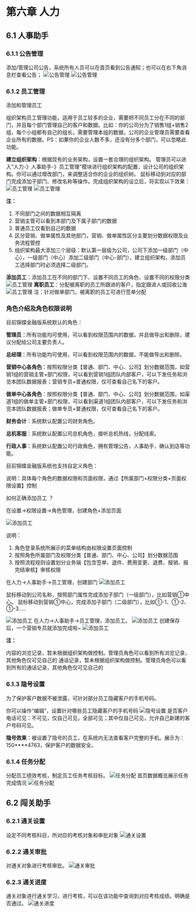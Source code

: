 # 第六章 人力

<ImageViewer />

## 6.1 人事助手

### 6.1.1 公告管理

添加/管理公司公告，系统所有人员可以在首页看到公告通知；也可以在右下角消息栏查看公告；
![公告管理](../../images/manual/financial/6.1.1-1.png)
![公告管理](../../images/manual/financial/6.1.1-2.png)

### 6.1.2 员工管理
添加和管理员工

组织架构员工管理功能，适用于员工较多的企业，需要把不同员工分在不同的部门，并且每个部门管理自己的客户和数据。比如：你的公司分为了销售1组+销售2组，每个小组都有自己的组长，需要管理本组的数据，公司的企业管理员需要查看企业所有的数据。PS：如果你的企业人数不多，还没有分多个部门，可以忽略此功能。

**建立组织架构**：根据现有的业务架构，设置一套合理的组织架构。
	管理员可以进入“人力-》人事助手-》员工管理”模块进行组织架构的配置，设计公司的组织架构。你可以通过增改部门，来调整适合你的企业的组织树。
鼠标移动到对应的部门完成添加子部门、修改名称等操作。完成组织架构的设立后，将实现以下效果：
![员工管理](../../images/manual/financial/6.1.2-1.png)
![员工管理](../../images/manual/financial/6.1.2-2.png)

**注：**

1. 不同部门之间的数据相互隔离
2. 营销主管可以看到本部门及下属子部门的数据
3. 普通员工仅看到自己的数据
4. 区分营销、做单属性及其他部门，营销、做单属性区分主要划分数据权限及业务流程管控
5. 组织架构最大添加三个层级：默认第一层级为公司，公司下添加一级部门（中心），一级部门（中心）添加二级部门（中心-部门），建立组织架构，添加员工选择部门时必须选择二级部门。

**添加员工**：添加员工在不同的部门下、设置不同员工的角色、设置不同的权限分类
![员工管理](../../images/manual/financial/6.1.2-3.png)
**离职员工**：分配被离职的员工所跟进的客户，指定跟进人或回收公海
![员工管理](../../images/manual/financial/6.1.2-4.png)
注：针对做单部门，被离职的员工可进行签单分配

### 角色介绍及角色权限说明

目前锦蝶金融版系统默认的角色：

**管理员**：所有功能均可使用，可以看到权限范围内的数据，并且做导出和删除，建议分配给公司主要负责人。

**总经理**：所有功能均可使用，可以看到权限范围内的数据，不能做导出和删除。

**营销中心各角色**：按照权限分类【普通、部门、中心、公司】划分数据范围，如营销1组的营销主管+部门权限，可以看到营销1组团队内部客户，可以下发任务和浏览本团队数据报表；营销专员+普通权限，仅可查看自己名下的客户。

**做单中心各角色**：按照权限分类【普通、部门、中心、公司】划分数据范围，如渠道1组的做单主管+部门权限，可以看到渠道1组团队内部客户，可以下发任务和浏览本团队数据报表；做单专员+普通权限，仅可查看自己名下的客户。

**财务会计**：系统默认配置公司财务角色。

**总机客服**：系统默认配置公司总机角色，接听总机热线，分配线索。

**行政人事**：系统默认配置公司行政角色，拥有管理公告，人事助手，确认到店等功能。

目前锦蝶金融版系统也支持自定义角色：

说明：具体每个角色的数据权限和页面权限，通过【所属部门+权限分类+页面权限设置】控制

如何正确添加员工 ？

在设置->权限设置->角色管理，创建角色+添加页面

![添加员工](../../images/manual/financial/6.1.2-5.png)

说明：

1. 角色登录系统所展示的菜单结构由权限设置页面控制
2. 按照角色所属部门及权限分类【普通、部门、中心、公司】划分数据范围
3. 按照流程规则设置划分业务端【包含签单、退件、费用变更、退费、报销、报完结审核】审核权限

在人力->人事助手->员工管理，创建部门
![添加员工](../../images/manual/financial/6.1.2-6.png)

鼠标移动到公司名称，按照部门属性完成添加子部门（一级部门），比如营销①中心。
鼠标移动到营销①中心，完成添加子部门（二级部门），比如①-1、①-2、①-3.....

![添加员工](../../images/manual/financial/6.1.2-7.png)
在人力->人事助手->员工管理，添加员工。
![添加员工](../../images/manual/financial/6.1.2-8.png)
创建保存后，一个营销专员就添加完成啦~
![添加员工](../../images/manual/financial/6.1.2-9.png)

**注：**

内容的浏览记录，暂未根据组织架构做控制。管理员角色可以看到所有浏览记录，其他角色仅可见自己的
通话记录，暂未根据组织架构做控制。管理员角色可以看到所有的通话记录，其他角色仅可见自己的



### 6.1.3 隐号设置
为了保护客户数据不被泄露，可针对部分员工隐藏客户的手机号码。

你可以操作“编辑”，设置针对哪些员工隐藏客户的手机号码
![隐号设置](../../images/manual/financial/6.1.3-1.png)
是否客户电话可见：不可见，仅自己可见，全部可见；其中仅自己可见，允许自己新建的客户号码可见。

**隐号效果**：被设置了隐号的员工，在系统内无法查看客户完整的手机。展示为：150****4763，保护客户的数据安全。

### 6.1.4 任务分配
分配员工绩效考核，制定员工任务考核目标。
![任务分配](../../images/manual/financial/6.1.4-1.png)
首页数据概览展示任务完成情况
![任务分配](../../images/manual/financial/6.1.4-2.png)

## 6.2 闯关助手

### 6.2.1 通关设置
设定不同考核科目，所对应的考核对象和审批对象
![通关设置](../../images/manual/financial/6.2.1-1.png)

### 6.2.2 通关审批
对通关对象进行考核审批。
![通关审批](../../images/manual/financial/6.2.2-1.png)

### 6.2.3 通关进度

通关对象进行通关学习，进行考核，可以在该功能中查询到对应考核成绩。明确是否通过。
![通关进度](../../images/manual/financial/6.2.3-1.png)